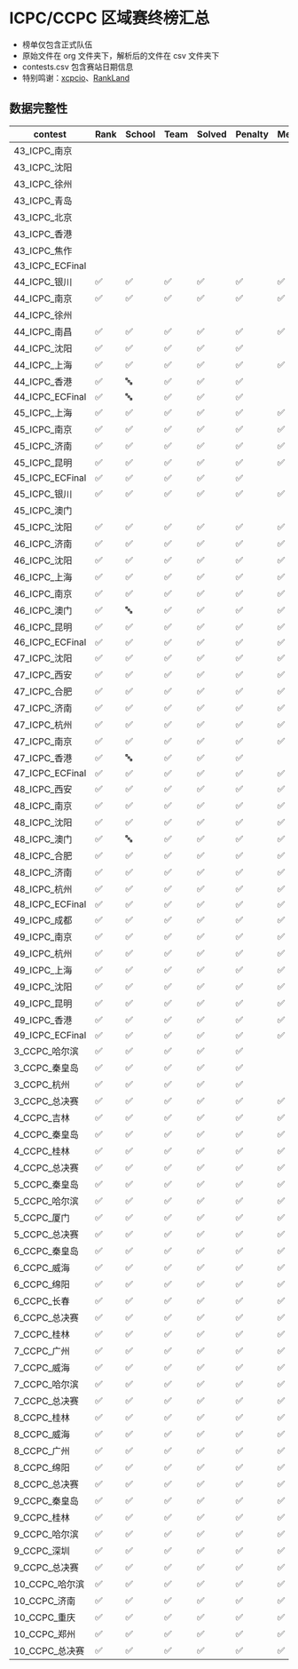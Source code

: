 # ICPC/CCPC 区域赛终榜汇总

- 榜单仅包含正式队伍
- 原始文件在 org 文件夹下，解析后的文件在 csv 文件夹下
- contests.csv 包含赛站日期信息
- 特别鸣谢：[xcpcio](https://github.com/xcpcio/xcpcio)、[RankLand](https://rl.algoux.org/collection/official)

## 数据完整性

|contest|Rank|School|Team|Solved|Penalty|Medal|Problems|Members|Date|
|---|---|---|---|---|---|---|---|---|---|
|43_ICPC_南京|||||||||✅|
|43_ICPC_沈阳|||||||||✅|
|43_ICPC_徐州|||||||||✅|
|43_ICPC_青岛|||||||||✅|
|43_ICPC_北京|||||||||✅|
|43_ICPC_香港|||||||||✅|
|43_ICPC_焦作|||||||||✅|
|43_ICPC_ECFinal|||||||||✅|
|44_ICPC_银川|✅|✅|✅|✅|✅|✅|✅||✅|
|44_ICPC_南京|✅|✅|✅|✅|✅|✅||✅|✅|
|44_ICPC_徐州|||||||||✅|
|44_ICPC_南昌|✅|✅|✅|✅|✅|✅|✅|✅|✅|
|44_ICPC_沈阳|✅|✅|✅|✅|✅||✅||✅|
|44_ICPC_上海|✅|✅|✅|✅|✅|✅||✅|✅|
|44_ICPC_香港|✅|🔤|✅|✅|✅||✅||✅|
|44_ICPC_ECFinal|✅|🔤|✅|✅|✅||✅||✅|
|45_ICPC_上海|✅|✅|✅|✅|✅|✅||✅|✅|
|45_ICPC_南京|✅|✅|✅|✅|✅|✅||✅|✅|
|45_ICPC_济南|✅|✅|✅|✅|✅|✅||✅|✅|
|45_ICPC_昆明|✅|✅|✅|✅|✅|✅||✅|✅|
|45_ICPC_ECFinal|✅|✅|✅|✅|✅||✅||✅|
|45_ICPC_银川|✅|✅|✅|✅|✅|✅|✅||✅|
|45_ICPC_澳门|||||||||✅|
|45_ICPC_沈阳|✅|✅|✅|✅|✅|✅|✅|✅|✅|
|46_ICPC_济南|✅|✅|✅|✅|✅|✅|✅|✅|✅|
|46_ICPC_沈阳|✅|✅|✅|✅|✅|✅||✅|✅|
|46_ICPC_上海|✅|✅|✅|✅|✅|✅||✅|✅|
|46_ICPC_南京|✅|✅|✅|✅|✅|✅|✅|✅|✅|
|46_ICPC_澳门|✅|🔤|✅|✅|✅|✅|✅||✅|
|46_ICPC_昆明|✅|✅|✅|✅|✅|✅||✅|✅|
|46_ICPC_ECFinal|✅|✅|✅|✅|✅|✅|✅||✅|
|47_ICPC_沈阳|✅|✅|✅|✅|✅|✅|✅|✅|✅|
|47_ICPC_西安|✅|✅|✅|✅|✅|✅|✅|✅|✅|
|47_ICPC_合肥|✅|✅|✅|✅|✅|✅|✅|✅|✅|
|47_ICPC_济南|✅|✅|✅|✅|✅|✅|✅|✅|✅|
|47_ICPC_杭州|✅|✅|✅|✅|✅|✅|✅|✅|✅|
|47_ICPC_南京|✅|✅|✅|✅|✅|✅|✅|✅|✅|
|47_ICPC_香港|✅|🔤|✅|✅|✅||✅||✅|
|47_ICPC_ECFinal|✅|✅|✅|✅|✅|✅||✅|✅|
|48_ICPC_西安|✅|✅|✅|✅|✅|✅|✅||✅|
|48_ICPC_南京|✅|✅|✅|✅|✅|✅|✅|✅|✅|
|48_ICPC_沈阳|✅|✅|✅|✅|✅|✅|✅|✅|✅|
|48_ICPC_澳门|✅|🔤|✅|✅|✅|✅|✅||✅|
|48_ICPC_合肥|✅|✅|✅|✅|✅|✅|✅|✅|✅|
|48_ICPC_济南|✅|✅|✅|✅|✅|✅|✅|✅|✅|
|48_ICPC_杭州|✅|✅|✅|✅|✅|✅|✅|✅|✅|
|48_ICPC_ECFinal|✅|✅|✅|✅|✅|✅|✅|✅|✅|
|49_ICPC_成都|✅|✅|✅|✅|✅|✅|✅|✅|✅|
|49_ICPC_南京|✅|✅|✅|✅|✅|✅|✅|✅|✅|
|49_ICPC_杭州|✅|✅|✅|✅|✅|✅|✅|✅|✅|
|49_ICPC_上海|✅|✅|✅|✅|✅|✅|✅|✅|✅|
|49_ICPC_沈阳|✅|✅|✅|✅|✅|✅|✅|✅|✅|
|49_ICPC_昆明|✅|✅|✅|✅|✅|✅|✅|✅|✅|
|49_ICPC_香港|✅|✅|✅|✅|✅|✅|✅|✅|✅|
|49_ICPC_ECFinal|✅|✅|✅|✅|✅|✅|✅|✅|✅|
|3_CCPC_哈尔滨|✅|✅|✅|✅|✅||✅||✅|
|3_CCPC_秦皇岛|✅|✅|✅|✅|✅||✅||✅|
|3_CCPC_杭州|✅|✅|✅|✅|✅||✅||✅|
|3_CCPC_总决赛|✅|✅|✅|✅|✅|✅|✅|✅|✅|
|4_CCPC_吉林|✅|✅|✅|✅|✅|✅|✅|✅|✅|
|4_CCPC_秦皇岛|✅|✅|✅|✅|✅|✅|✅|✅|✅|
|4_CCPC_桂林|✅|✅|✅|✅|✅|✅|✅|✅|✅|
|4_CCPC_总决赛|✅|✅|✅|✅|✅|✅|✅|✅|✅|
|5_CCPC_秦皇岛|✅|✅|✅|✅|✅|✅|✅|✅|✅|
|5_CCPC_哈尔滨|✅|✅|✅|✅|✅|✅|✅|✅|✅|
|5_CCPC_厦门|✅|✅|✅|✅|✅|✅||✅|✅|
|5_CCPC_总决赛|✅|✅|✅|✅|✅|✅|✅|✅|✅|
|6_CCPC_秦皇岛|✅|✅|✅|✅|✅|✅|✅|✅|✅|
|6_CCPC_威海|✅|✅|✅|✅|✅|✅|✅|✅|✅|
|6_CCPC_绵阳|✅|✅|✅|✅|✅|✅|✅|✅|✅|
|6_CCPC_长春|✅|✅|✅|✅|✅|✅|✅|✅|✅|
|6_CCPC_总决赛|✅|✅|✅|✅|✅|✅|✅|✅|✅|
|7_CCPC_桂林|✅|✅|✅|✅|✅|✅|✅|✅|✅|
|7_CCPC_广州|✅|✅|✅|✅|✅|✅|✅|✅|✅|
|7_CCPC_威海|✅|✅|✅|✅|✅|✅|✅|✅|✅|
|7_CCPC_哈尔滨|✅|✅|✅|✅|✅|✅|✅|✅|✅|
|7_CCPC_总决赛|✅|✅|✅|✅|✅|✅|✅|✅|✅|
|8_CCPC_桂林|✅|✅|✅|✅|✅|✅|✅|✅|✅|
|8_CCPC_威海|✅|✅|✅|✅|✅|✅|✅|✅|✅|
|8_CCPC_广州|✅|✅|✅|✅|✅|✅|✅|✅|✅|
|8_CCPC_绵阳|✅|✅|✅|✅|✅|✅|✅|✅|✅|
|8_CCPC_总决赛|✅|✅|✅|✅|✅|✅|✅|✅|✅|
|9_CCPC_秦皇岛|✅|✅|✅|✅|✅|✅|✅|✅|✅|
|9_CCPC_桂林|✅|✅|✅|✅|✅|✅|✅|✅|✅|
|9_CCPC_哈尔滨|✅|✅|✅|✅|✅|✅|✅|✅|✅|
|9_CCPC_深圳|✅|✅|✅|✅|✅|✅|✅|✅|✅|
|9_CCPC_总决赛|✅|✅|✅|✅|✅|✅|✅|✅|✅|
|10_CCPC_哈尔滨|✅|✅|✅|✅|✅|✅|✅|✅|✅|
|10_CCPC_济南|✅|✅|✅|✅|✅|✅|✅|✅|✅|
|10_CCPC_重庆|✅|✅|✅|✅|✅|✅|✅|✅|✅|
|10_CCPC_郑州|✅|✅|✅|✅|✅|✅|✅|✅|✅|
|10_CCPC_总决赛|✅|✅|✅|✅|✅|✅|✅|✅|✅|